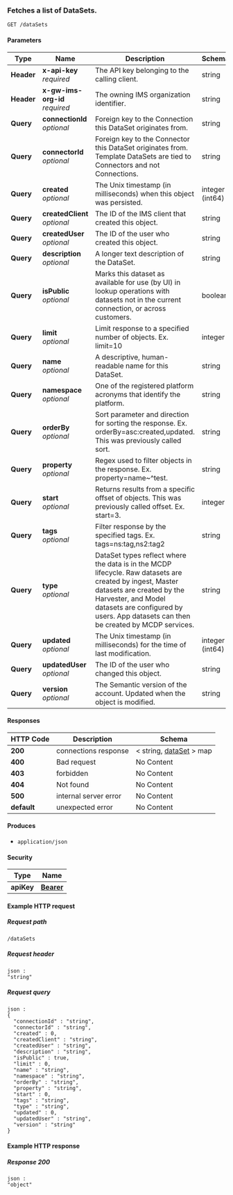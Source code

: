 
<a name="get_data_sets"></a>
### Fetches a list of DataSets.
```
GET /dataSets
```


#### Parameters

|Type|Name|Description|Schema|
|---|---|---|---|
|**Header**|**x-api-key**  <br>*required*|The API key belonging to the calling client.|string|
|**Header**|**x-gw-ims-org-id**  <br>*required*|The owning IMS organization identifier.|string|
|**Query**|**connectionId**  <br>*optional*|Foreign key to the Connection this DataSet originates from.|string|
|**Query**|**connectorId**  <br>*optional*|Foreign key to the Connector this DataSet originates from. Template DataSets are tied to Connectors and not Connections.|string|
|**Query**|**created**  <br>*optional*|The Unix timestamp (in milliseconds) when this object was persisted.|integer (int64)|
|**Query**|**createdClient**  <br>*optional*|The ID of the IMS client that created this object.|string|
|**Query**|**createdUser**  <br>*optional*|The ID of the user who created this object.|string|
|**Query**|**description**  <br>*optional*|A longer text description of the DataSet.|string|
|**Query**|**isPublic**  <br>*optional*|Marks this dataset as available for use (by UI) in lookup operations with datasets not in the current connection, or across customers.|boolean|
|**Query**|**limit**  <br>*optional*|Limit response to a specified number of objects. Ex. limit=10|integer|
|**Query**|**name**  <br>*optional*|A descriptive, human-readable name for this DataSet.|string|
|**Query**|**namespace**  <br>*optional*|One of the registered platform acronyms that identify the platform.|string|
|**Query**|**orderBy**  <br>*optional*|Sort parameter and direction for sorting the response. Ex. orderBy=asc:created,updated. This was previously called sort.|string|
|**Query**|**property**  <br>*optional*|Regex used to filter objects in the response. Ex. property=name~^test.|string|
|**Query**|**start**  <br>*optional*|Returns results from a specific offset of objects. This was previously called offset. Ex. start=3.|integer|
|**Query**|**tags**  <br>*optional*|Filter response by the specified tags. Ex. tags=ns:tag,ns2:tag2|string|
|**Query**|**type**  <br>*optional*|DataSet types reflect where the data is in the MCDP lifecycle. Raw datasets are created by ingest, Master datasets are created by the Harvester, and Model datasets are configured by users. App datasets can then be created by MCDP services.|string|
|**Query**|**updated**  <br>*optional*|The Unix timestamp (in milliseconds) for the time of last modification.|integer (int64)|
|**Query**|**updatedUser**  <br>*optional*|The ID of the user who changed this object.|string|
|**Query**|**version**  <br>*optional*|The Semantic version of the account. Updated when the object is modified.|string|


#### Responses

|HTTP Code|Description|Schema|
|---|---|---|
|**200**|connections response|< string, [dataSet](../definitions/dataSet.md#dataset) > map|
|**400**|Bad request|No Content|
|**403**|forbidden|No Content|
|**404**|Not found|No Content|
|**500**|internal server error|No Content|
|**default**|unexpected error|No Content|


#### Produces

* `application/json`


#### Security

|Type|Name|
|---|---|
|**apiKey**|**[Bearer](security.md#bearer)**|


#### Example HTTP request

##### Request path
```
/dataSets
```


##### Request header
```
json :
"string"
```


##### Request query
```
json :
{
  "connectionId" : "string",
  "connectorId" : "string",
  "created" : 0,
  "createdClient" : "string",
  "createdUser" : "string",
  "description" : "string",
  "isPublic" : true,
  "limit" : 0,
  "name" : "string",
  "namespace" : "string",
  "orderBy" : "string",
  "property" : "string",
  "start" : 0,
  "tags" : "string",
  "type" : "string",
  "updated" : 0,
  "updatedUser" : "string",
  "version" : "string"
}
```


#### Example HTTP response

##### Response 200
```
json :
"object"
```




